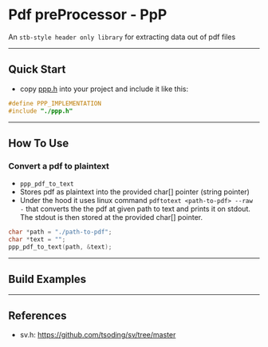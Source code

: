 # Pdf preProcessor - PpP

An ``stb-style header only library`` for extracting data out of pdf files

--- 

## Quick Start

* copy [ppp.h](./ppp.h) into your project and include it like this:
```c
#define PPP_IMPLEMENTATION
#include "./ppp.h"
```

---

## How To Use

### Convert a pdf to plaintext
* ```ppp_pdf_to_text```
* Stores pdf as plaintext into the provided char[] pointer (string pointer)
* Under the hood it uses linux command ```pdftotext <path-to-pdf> --raw -``` that converts the the pdf at given path to text and prints it on stdout. The stdout is then stored at the provided char[] pointer. 
```c
char *path = "./path-to-pdf";
char *text = "";
ppp_pdf_to_text(path, &text);
```

---

## Build Examples

---

## References 
- sv.h: https://github.com/tsoding/sv/tree/master 
